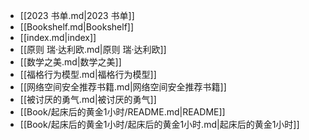 - [[2023 书单.md|2023 书单]]
- [[Bookshelf.md|Bookshelf]]
- [[index.md|index]]
- [[原则 瑞·达利欧.md|原则 瑞·达利欧]]
- [[数学之美.md|数学之美]]
- [[福格行为模型.md|福格行为模型]]
- [[网络空间安全推荐书籍.md|网络空间安全推荐书籍]]
- [[被讨厌的勇气.md|被讨厌的勇气]]
- [[Book/起床后的黄金1小时/README.md|README]]
- [[Book/起床后的黄金1小时/起床后的黄金1小时.md|起床后的黄金1小时]]
